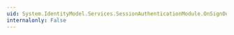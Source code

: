 ```yaml
---
uid: System.IdentityModel.Services.SessionAuthenticationModule.OnSignOutError(System.IdentityModel.Services.ErrorEventArgs)
internalonly: False
---
```

